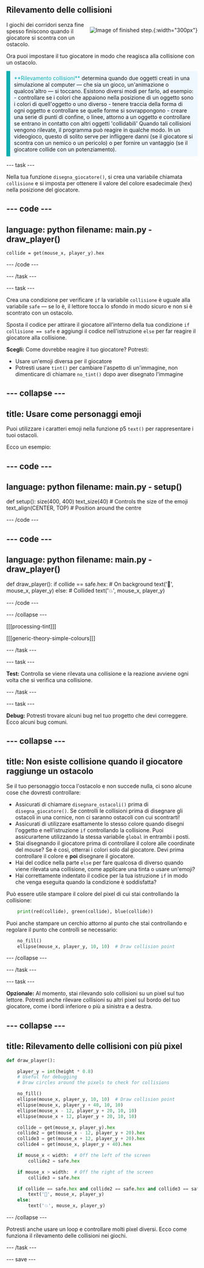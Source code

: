 ## Rilevamento delle collisioni

<div style="display: flex; flex-wrap: wrap">
<div style="flex-basis: 200px; flex-grow: 1; margin-right: 15px;">
I giochi dei corridori senza fine spesso finiscono quando il giocatore si scontra con un ostacolo.
</div>
<div>

![Image of finished step.](images/collision.png){:width="300px"}

</div>
</div>

Ora puoi impostare il tuo giocatore in modo che reagisca alla collisione con un ostacolo.

<p style="border-left: solid; border-width:10px; border-color: #0faeb0; background-color: aliceblue; padding: 10px;">
<span style="color: #0faeb0">**Rilevamento collisioni**</span> determina quando due oggetti creati in una simulazione al computer —
che sia un gioco, un'animazione o qualcos'altro — si toccano. Esistono diversi modi per farlo, ad esempio: 
  - controllare se i colori che appaiono nella posizione di un oggetto sono i colori di quell'oggetto o uno diverso
  - tenere traccia della forma di ogni oggetto e controllare se quelle forme si sovrappongono
  - creare una serie di punti di confine, o linee, attorno a un oggetto e controllare se entrano in contatto con altri oggetti 'collidabili'
Quando tali collisioni vengono rilevate, il programma può reagire in qualche modo. In un videogioco, questo di solito serve per infliggere danni (se il giocatore si scontra con un nemico o un pericolo) o per fornire un vantaggio (se il giocatore collide con un potenziamento).
</p>

--- task ---

Nella tua funzione `disegna_giocatore()`, si crea una variabile chiamata `collisione` e si imposta per ottenere il valore del colore esadecimale (hex) nella posizione del giocatore.

--- code ---
---
language: python
filename: main.py - draw_player()
---

    collide = get(mouse_x, player_y).hex

--- /code ---

--- /task ---

--- task ---

Crea una condizione per verificare `if` la variabile `collisione` è uguale alla variabile `safe` — se lo è, il lettore tocca lo sfondo in modo sicuro e non si è scontrato con un ostacolo.

Sposta il codice per attirare il giocatore all'interno della tua condizione `if collisione == safe` e aggiungi il codice nell'istruzione `else` per far reagire il giocatore alla collisione.

**Scegli:** Come dovrebbe reagire il tuo giocatore? Potresti:
+ Usare un'emoji diversa per il giocatore
+ Potresti usare `tint()` per cambiare l'aspetto di un'immagine, non dimenticare di chiamare `no_tint()` dopo aver disegnato l'immagine

--- collapse ---
---
title: Usare come personaggi emoji
---

Puoi utilizzare i caratteri emoji nella funzione p5 `text()` per rappresentare i tuoi ostacoli.

Ecco un esempio:

--- code ---
---
language: python
filename: main.py - setup()
---

def setup(): size(400, 400) text_size(40)  # Controls the size of the emoji text_align(CENTER, TOP)  # Position around the centre

--- /code ---

--- code ---
---
language: python
filename: main.py - draw_player()
---

def draw_player(): if collide == safe.hex:  # On background text('🎈', mouse_x, player_y) else:  # Collided text('💥', mouse_x, player_y)

--- /code ---

--- /collapse ---

[[[processing-tint]]]

[[[generic-theory-simple-colours]]]

--- /task ---

--- task ---

**Test:** Controlla se viene rilevata una collisione e la reazione avviene ogni volta che si verifica una collisione.

--- /task ---

--- task ---

**Debug:** Potresti trovare alcuni bug nel tuo progetto che devi correggere. Ecco alcuni bug comuni.

--- collapse ---
---
title: Non esiste collisione quando il giocatore raggiunge un ostacolo
---

Se il tuo personaggio tocca l'ostacolo e non succede nulla, ci sono alcune cose che dovresti controllare:

 - Assicurati di chiamare `disegnare_ostacoli()` prima di `disegna_giocatore()`. Se controlli le collisioni prima di disegnare gli ostacoli in una cornice, non ci saranno ostacoli con cui scontrarti!
 - Assicurati di utilizzare esattamente lo stesso colore quando disegni l'oggetto e nell'istruzione `if` controllando la collisione. Puoi assicurartene utilizzando la stessa variabile `global` in entrambi i posti.
 - Stai disegnando il giocatore prima di controllare il colore alle coordinate del mouse? Se è così, otterrai i colori solo dal giocatore. Devi prima controllare il colore e **poi** disegnare il giocatore.
 - Hai del codice nella parte `else` per fare qualcosa di diverso quando viene rilevata una collisione, come applicare una tinta o usare un'emoji?
 - Hai correttamente indentato il codice per la tua istruzione `if` in modo che venga eseguita quando la condizione è soddisfatta?

Può essere utile stampare il colore del pixel di cui stai controllando la collisione:

```python
    print(red(collide), green(collide), blue(collide))
```

Puoi anche stampare un cerchio attorno al punto che stai controllando e regolare il punto che controlli se necessario:

```python
    no_fill()
    ellipse(mouse_x, player_y, 10, 10)  # Draw collision point
```

--- /collapse ---

--- /task ---

--- task ---

**Opzionale:** Al momento, stai rilevando solo collisioni su un pixel sul tuo lettore. Potresti anche rilevare collisioni su altri pixel sul bordo del tuo giocatore, come i bordi inferiore o più a sinistra e a destra.

--- collapse ---
---
title: Rilevamento delle collisioni con più pixel
---

```python
def draw_player():

    player_y = int(height * 0.8)
    # Useful for debugging
    # Draw circles around the pixels to check for collisions

    no_fill()
    ellipse(mouse_x, player_y, 10, 10)  # Draw collision point
    ellipse(mouse_x, player_y + 40, 10, 10)
    ellipse(mouse_x - 12, player_y + 20, 10, 10)
    ellipse(mouse_x + 12, player_y + 20, 10, 10)

    collide = get(mouse_x, player_y).hex
    collide2 = get(mouse_x - 12, player_y + 20).hex
    collide3 = get(mouse_x + 12, player_y + 20).hex
    collide4 = get(mouse_x, player_y + 40).hex

    if mouse_x < width:  # Off the left of the screen
        collide2 = safe.hex

    if mouse_x > width:  # Off the right of the screen
        collide3 = safe.hex

    if collide == safe.hex and collide2 == safe.hex and collide3 == safe.hex and collide4 == safe.hex:
        text('🎈', mouse_x, player_y)
    else:
        text('💥', mouse_x, player_y)
```

--- /collapse ---

Potresti anche usare un loop e controllare molti pixel diversi. Ecco come funziona il rilevamento delle collisioni nei giochi.

--- /task ---

--- save ---
